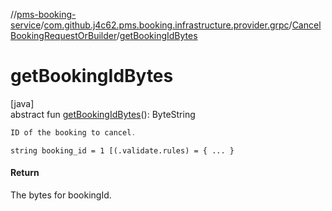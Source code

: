 //[pms-booking-service](../../../index.md)/[com.github.j4c62.pms.booking.infrastructure.provider.grpc](../index.md)/[CancelBookingRequestOrBuilder](index.md)/[getBookingIdBytes](get-booking-id-bytes.md)

# getBookingIdBytes

[java]\
abstract fun [getBookingIdBytes](get-booking-id-bytes.md)(): ByteString

```kotlin
ID of the booking to cancel.

```
`string booking_id = 1 [(.validate.rules) = { ... }`

#### Return

The bytes for bookingId.